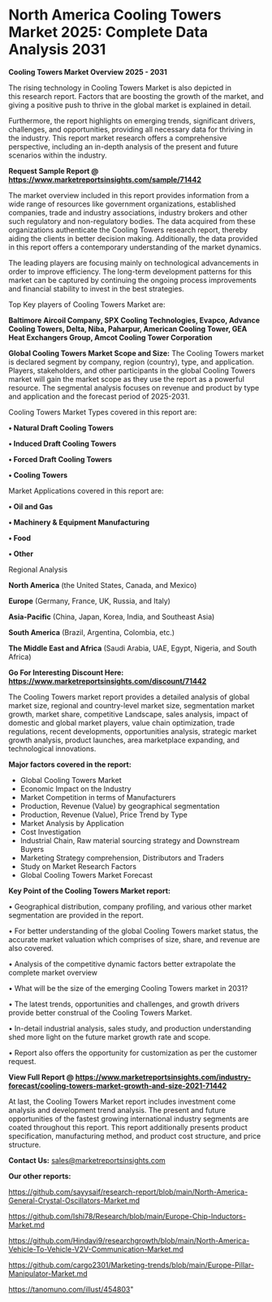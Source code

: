 # North America Cooling Towers Market 2025: Complete Data Analysis 2031

<Strong> Cooling Towers Market Overview 2025 - 2031</strong>

The rising technology in Cooling Towers Market is also depicted in this research report. Factors that are boosting the growth of the market, and giving a positive push to thrive in the global market is explained in detail.

Furthermore, the report highlights on emerging trends, significant drivers, challenges, and opportunities, providing all necessary data for thriving in the industry. This report market research offers a comprehensive perspective, including an in-depth analysis of the present and future scenarios within the industry.

<strong>Request Sample Report @ <a href=https://www.marketreportsinsights.com/sample/71442>https://www.marketreportsinsights.com/sample/71442</a></strong>

The market overview included in this report provides information from a wide range of resources like government organizations, established companies, trade and industry associations, industry brokers and other such regulatory and non-regulatory bodies. The data acquired from these organizations authenticate the Cooling Towers research report, thereby aiding the clients in better decision making. Additionally, the data provided in this report offers a contemporary understanding of the market dynamics.

The leading players are focusing mainly on technological advancements in order to improve efficiency. The long-term development patterns for this market can be captured by continuing the ongoing process improvements and financial stability to invest in the best strategies.

Top Key players of Cooling Towers Market are:

<strong>Baltimore Aircoil Company, SPX Cooling Technologies, Evapco, Advance Cooling Towers, Delta, Niba, Paharpur, American Cooling Tower, GEA Heat Exchangers Group, Amcot Cooling Tower Corporation</strong>

<strong><b>Global Cooling Towers Market Scope and Size:</b></strong>
The Cooling Towers market is declared segment by company, region (country), type, and application. Players, stakeholders, and other participants in the global Cooling Towers market will gain the market scope as they use the report as a powerful resource. The segmental analysis focuses on revenue and product by type and application and the forecast period of 2025-2031.

Cooling Towers Market Types covered in this report are:

<strong>• Natural Draft Cooling Towers

• Induced Draft Cooling Towers

• Forced Draft Cooling Towers

• Cooling Towers</strong>

Market Applications covered in this report are:

<strong>• Oil and Gas

• Machinery & Equipment Manufacturing

• Food

• Other</strong> 

Regional Analysis

<strong>North America</strong> (the United States, Canada, and Mexico)

<strong>Europe</strong> (Germany, France, UK, Russia, and Italy)

<strong>Asia-Pacific</strong> (China, Japan, Korea, India, and Southeast Asia)

<strong>South America</strong> (Brazil, Argentina, Colombia, etc.)

<strong>The Middle East and Africa</strong> (Saudi Arabia, UAE, Egypt, Nigeria, and South Africa)

<strong>Go For Interesting Discount Here: <a href=https://www.marketreportsinsights.com/discount/71442>https://www.marketreportsinsights.com/discount/71442</a></strong>

The Cooling Towers market report provides a detailed analysis of global market size, regional and country-level market size, segmentation market growth, market share, competitive Landscape, sales analysis, impact of domestic and global market players, value chain optimization, trade regulations, recent developments, opportunities analysis, strategic market growth analysis, product launches, area marketplace expanding, and technological innovations.

<strong><b>Major factors covered in the report:</b></strong>
<ul>
  <li>Global Cooling Towers Market </li>
  <li>Economic Impact on the Industry</li>
  <li>Market Competition in terms of Manufacturers</li>
  <li>Production, Revenue (Value) by geographical segmentation</li>
  <li>Production, Revenue (Value), Price Trend by Type</li>
  <li>Market Analysis by Application</li>
  <li>Cost Investigation</li>
  <li>Industrial Chain, Raw material sourcing strategy and Downstream Buyers</li>
  <li>Marketing Strategy comprehension, Distributors and Traders</li>
  <li>Study on Market Research Factors</li>
  <li>Global Cooling Towers Market Forecast</li>
</ul>

<strong><b>Key Point of the Cooling Towers Market report:</b></strong>

• Geographical distribution, company profiling, and various other market segmentation are provided in the report.

• For better understanding of the global Cooling Towers market status, the accurate market valuation which comprises of size, share, and revenue are also covered.

• Analysis of the competitive dynamic factors better extrapolate the complete market overview

• What will be the size of the emerging Cooling Towers market in 2031?

• The latest trends, opportunities and challenges, and growth drivers provide better construal of the Cooling Towers Market.

• In-detail industrial analysis, sales study, and production understanding shed more light on the future market growth rate and scope.

• Report also offers the opportunity for customization as per the customer request.

<strong><b>View Full Report @ <a href=https://www.marketreportsinsights.com/industry-forecast/cooling-towers-market-growth-and-size-2021-71442>https://www.marketreportsinsights.com/industry-forecast/cooling-towers-market-growth-and-size-2021-71442</a></b></strong>


At last, the Cooling Towers Market report includes investment come analysis and development trend analysis. The present and future opportunities of the fastest growing international industry segments are coated throughout this report. This report additionally presents product specification, manufacturing method, and product cost structure, and price structure.

<strong>Contact Us:</strong>
sales@marketreportsinsights.com

<strong>Our other reports:</strong>

<a href=https://github.com/sayysaif/research-report/blob/main/North-America-General-Crystal-Oscillators-Market.md>https://github.com/sayysaif/research-report/blob/main/North-America-General-Crystal-Oscillators-Market.md</a>

<a href=https://github.com/Ishi78/Research/blob/main/Europe-Chip-Inductors-Market.md>https://github.com/Ishi78/Research/blob/main/Europe-Chip-Inductors-Market.md</a>

<a href=https://github.com/Hindavi9/researchgrowth/blob/main/North-America-Vehicle-To-Vehicle-V2V-Communication-Market.md>https://github.com/Hindavi9/researchgrowth/blob/main/North-America-Vehicle-To-Vehicle-V2V-Communication-Market.md</a>

<a href=https://github.com/cargo2301/Marketing-trends/blob/main/Europe-Pillar-Manipulator-Market.md>https://github.com/cargo2301/Marketing-trends/blob/main/Europe-Pillar-Manipulator-Market.md</a>

<a href=https://tanomuno.com/illust/454803>https://tanomuno.com/illust/454803</a>"
